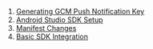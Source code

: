 1. [Generating GCM Push Notification Key](generating_gcm_push_notification_key.md)
2. [Android Studio SDK Setup](Android_Studio_SDK_Setup.md)
3. [Manifest Changes](Manifest_Changes.md)
4. [Basic SDK Integration](Basic_SDK_Integration.md)
